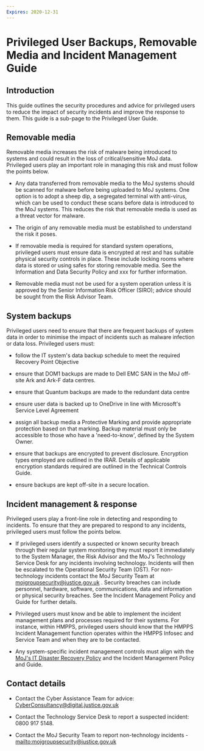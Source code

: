 ```yaml
---
Expires: 2020-12-31
---
```


# Privileged User Backups, Removable Media and Incident Management Guide

## Introduction

This guide outlines the security procedures and advice for privileged users to reduce the impact of security incidents and improve the response to them. This guide is a sub-page to the Privileged User Guide.

## Removable media

Removable media increases the risk of malware being introduced to systems and could result in the loss of critical/sensitive MoJ data. Privileged users play an important role in managing this risk and must follow the points below.

 - Any data transferred from removable media to the MoJ systems should be scanned for malware before being uploaded to MoJ systems. One option is to adopt a sheep dip, a segregated terminal with anti-virus, which can be used to conduct these scans before data is introduced to the MoJ systems. This reduces the risk that removable media is used as a threat vector for malware.

 - The origin of any removable media must be established to understand the risk it poses.

 - If removable media is required for standard system operations, privileged users must ensure data is encrypted at rest and has suitable physical security controls in place. These include locking rooms where data is stored or using safes for storing removable media. See the Information and Data Security Policy and xxx for further information.

 - Removable media must not be used for a system operation unless it is approved by the Senior Information Risk Officer (SIRO); advice should be sought from the Risk Advisor Team.

## System backups

Privileged users need to ensure that there are frequent backups of system data in order to minimise the impact of incidents such as malware infection or data loss. Privileged users must:

 - follow the IT system's data backup schedule to meet the required Recovery Point Objective

 - ensure that DOM1 backups are made to Dell EMC SAN in the MoJ off-site Ark and Ark-F data centres.

 - ensure that Quantum backups are made to the redundant data centre

 - ensure user data is backed up to OneDrive in line with Microsoft's Service Level Agreement

 - assign all backup media a Protective Marking and provide appropriate protection based on that marking. Backup material must only be accessible to those who have a 'need-to-know', defined by the System Owner.

 - ensure that backups are encrypted to prevent disclosure. Encryption types employed are outlined in the IRAR. Details of applicable encryption standards required are outlined in the Technical Controls Guide.

 - ensure backups are kept off-site in a secure location.

## Incident management & response

Privileged users play a front-line role in detecting and responding to incidents. To ensure that they are prepared to respond to any incidents, privileged users must follow the points below.  

 - If privileged users identify a suspected or known security breach through their regular system monitoring they must report it immediately to the System Manager, the Risk Advisor and the MoJ's Technology Service Desk for any incidents involving technology.  Incidents will then be escalated to the Operational Security Team (OST). For non-technology incidents contact the MoJ Security Team at [mojgroupsecurity@justice.gov.uk](mailto:mojgroupsecurity@justice.gov.uk) . Security breaches can include personnel, hardware, software, communications, data and information or physical security breaches. See the Incident Management Policy and Guide for further details.

 - Privileged users must know and be able to implement the incident management plans and processes required for their systems. For instance, within HMPPS, privileged users should know that the HMPPS Incident Management function operates within the HMPPS Infosec and Service Team and when they are to be contacted.

 - Any system-specific incident management controls must align with the [MoJ's IT Disaster Recovery Policy](https://intranet.justice.gov.uk/guidance/security/it-computer-security/ict-security-policy-framework/it-disaster-recovery-policy/) and the Incident Management Policy and Guide.

## Contact details

 - Contact the Cyber Assistance Team for advice: [CyberConsultancy@digital.justice.gov.uk](mailto:CyberConsultancy@digital.justice.gov.uk)

 - Contact the Technology Service Desk to report a suspected incident: 0800 917 5148.

 - Contact the MoJ Security Team to report non-technology incidents - [mailto:mojgroupsecurity@justice.gov.uk](mojgroupsecurity@justice.gov.uk)
